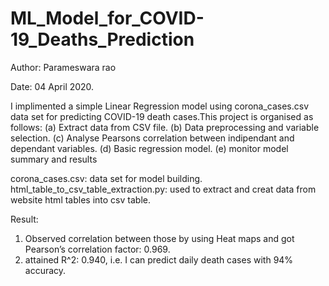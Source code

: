 # ML_Model_for_COVID-19_Deaths_Prediction
Author: Parameswara rao

Date: 04 April 2020.

I implimented a simple Linear Regression model using corona_cases.csv data set for predicting COVID-19 death cases.This project is organised as follows:
(a) Extract data from CSV file.
(b) Data preprocessing and variable selection.
(c) Analyse Pearsons correlation between indipendant and dependant variables.
(d) Basic regression model.
(e) monitor model summary and results

 corona_cases.csv: data set for model building.
 html_table_to_csv_table_extraction.py: used to extract and creat data from website html tables into csv table.
 
 Result:
 1. Observed correlation between those by using Heat maps and got Pearson’s correlation factor: 0.969.
 2. attained R^2: 0.940, i.e. I can predict daily death cases with 94% accuracy.

 
